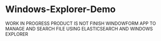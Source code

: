 # Windows-Explorer-Demo
 WORK IN PROGRESS
 PRODUCT IS NOT FINISH
WINDOWFORM APP TO MANAGE AND SEARCH FILE USING ELASTICSEARCH AND WINDOWS EXPLORER
